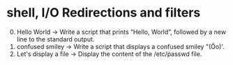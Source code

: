 # shell, I/O Redirections and filters
0. Hello World -> Write a script that prints “Hello, World”, followed by a new line to the standard output.
1. confused smiley -> Write a script that displays a confused smiley "(Ôo)'.
2. Let's display a file -> Display the content of the /etc/passwd file.
